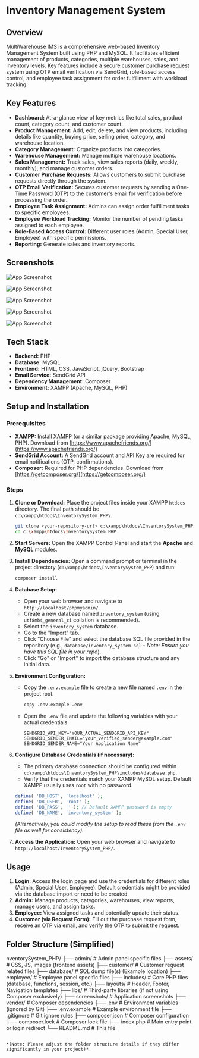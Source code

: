 # Inventory Management System

## Overview

MultiWarehouse IMS is a comprehensive web-based Inventory Management System built using PHP and MySQL. It facilitates efficient management of products, categories, multiple warehouses, sales, and inventory levels. Key features include a secure customer purchase request system using OTP email verification via SendGrid, role-based access control, and employee task assignment for order fulfillment with workload tracking.

## Key Features

*   **Dashboard:** At-a-glance view of key metrics like total sales, product count, category count, and customer count.
*   **Product Management:** Add, edit, delete, and view products, including details like quantity, buying price, selling price, category, and warehouse location.
*   **Category Management:** Organize products into categories.
*   **Warehouse Management:** Manage multiple warehouse locations.
*   **Sales Management:** Track sales, view sales reports (daily, weekly, monthly), and manage customer orders.
*   **Customer Purchase Requests:** Allows customers to submit purchase requests directly through the system.
*   **OTP Email Verification:** Secures customer requests by sending a One-Time Password (OTP) to the customer's email for verification before processing the order.
*   **Employee Task Assignment:** Admins can assign order fulfillment tasks to specific employees.
*   **Employee Workload Tracking:** Monitor the number of pending tasks assigned to each employee.
*   **Role-Based Access Control:** Different user roles (Admin, Special User, Employee) with specific permissions.
*   **Reporting:** Generate sales and inventory reports.

## Screenshots

![App Screenshot](https://github.com/HRXHarshal/Multi-Store-Inventory-Management-System-/blob/main/uploads/screenshots/Screenshot%202025-03-25%20214738.png?raw=true)

![App Screenshot](https://github.com/HRXHarshal/Multi-Store-Inventory-Management-System-/blob/main/uploads/screenshots/Screenshot%202025-03-25%20215008.png?raw=true)

![App Screenshot](https://github.com/HRXHarshal/Multi-Store-Inventory-Management-System-/blob/main/uploads/screenshots/Screenshot%202025-03-25%20215451.png?raw=true)

![App Screenshot](https://github.com/HRXHarshal/Multi-Store-Inventory-Management-System-/blob/main/uploads/screenshots/Screenshot%202025-03-25%20221246.png?raw=truee)

![App Screenshot](https://github.com/HRXHarshal/Multi-Store-Inventory-Management-System-/blob/main/uploads/screenshots/Screenshot%202025-03-25%20221429.png?raw=true)

## Tech Stack

*   **Backend:** PHP
*   **Database:** MySQL
*   **Frontend:** HTML, CSS, JavaScript, jQuery, Bootstrap
*   **Email Service:** SendGrid API
*   **Dependency Management:** Composer
*   **Environment:** XAMPP (Apache, MySQL, PHP)

## Setup and Installation

### Prerequisites

*   **XAMPP:** Install XAMPP (or a similar package providing Apache, MySQL, PHP). Download from [https://www.apachefriends.org/](https://www.apachefriends.org/)
*   **SendGrid Account:** A SendGrid account and API Key are required for email notifications (OTP, confirmations).
*   **Composer:** Required for PHP dependencies. Download from [https://getcomposer.org/](https://getcomposer.org/)

### Steps

1.  **Clone or Download:** Place the project files inside your XAMPP `htdocs` directory. The final path should be `c:\xampp\htdocs\InventorySystem_PHP\`.
    ```bash
    git clone <your-repository-url> c:\xampp\htdocs\InventorySystem_PHP
    cd c:\xampp\htdocs\InventorySystem_PHP
    ```

2.  **Start Servers:** Open the XAMPP Control Panel and start the **Apache** and **MySQL** modules.

3.  **Install Dependencies:** Open a command prompt or terminal in the project directory (`c:\xampp\htdocs\InventorySystem_PHP`) and run:
    ```bash
    composer install
    ```

4.  **Database Setup:**
    *   Open your web browser and navigate to `http://localhost/phpmyadmin/`.
    *   Create a new database named `inventory_system` (using `utf8mb4_general_ci` collation is recommended).
    *   Select the `inventory_system` database.
    *   Go to the "Import" tab.
    *   Click "Choose File" and select the database SQL file provided in the repository (e.g., `database/inventory_system.sql` - *Note: Ensure you have this SQL file in your repo*).
    *   Click "Go" or "Import" to import the database structure and any initial data.

5.  **Environment Configuration:**
    *   Copy the `.env.example` file to create a new file named `.env` in the project root.
        ```bash
        copy .env.example .env
        ```
    *   Open the `.env` file and update the following variables with your actual credentials:
        ```dotenv
        SENDGRID_API_KEY="YOUR_ACTUAL_SENDGRID_API_KEY"
        SENDGRID_SENDER_EMAIL="your_verified_sender@example.com"
        SENDGRID_SENDER_NAME="Your Application Name"
        ```

6.  **Configure Database Credentials (if necessary):**
    *   The primary database connection should be configured within `c:\xampp\htdocs\InventorySystem_PHP\includes\database.php`.
    *   Verify that the credentials match your XAMPP MySQL setup. Default XAMPP usually uses `root` with no password.
    ```php
    define( 'DB_HOST', 'localhost' );
    define( 'DB_USER', 'root' );
    define( 'DB_PASS', '' ); // Default XAMPP password is empty
    define( 'DB_NAME', 'inventory_system' );
    ```
    *(Alternatively, you could modify the setup to read these from the `.env` file as well for consistency).*

7.  **Access the Application:** Open your web browser and navigate to `http://localhost/InventorySystem_PHP/`.

## Usage

1.  **Login:** Access the login page and use the credentials for different roles (Admin, Special User, Employee). Default credentials might be provided via the database import or need to be created.
2.  **Admin:** Manage products, categories, warehouses, view reports, manage users, and assign tasks.
3.  **Employee:** View assigned tasks and potentially update their status.
4.  **Customer (via Request Form):** Fill out the purchase request form, receive an OTP via email, and verify the OTP to submit the request.

## Folder Structure (Simplified)
nventorySystem_PHP/
├── admin/              # Admin panel specific files
├── assets/             # CSS, JS, images (frontend assets)
├── customer/           # Customer request related files
├── database/           # SQL dump file(s) (Example location)
├── employee/           # Employee panel specific files
├── includes/           # Core PHP files (database, functions, session, etc.)
├── layouts/            # Header, Footer, Navigation templates
├── libs/               # Third-party libraries (if not using Composer exclusively)
├── screenshots/        # Application screenshots
├── vendor/             # Composer dependencies
├── .env                # Environment variables (ignored by Git)
├── .env.example        # Example environment file
├── .gitignore          # Git ignore rules
├── composer.json       # Composer configuration
├── composer.lock       # Composer lock file
├── index.php           # Main entry point or login redirect
└── README.md           # This file

```plaintext

*(Note: Please adjust the folder structure details if they differ significantly in your project)*.
 ```
